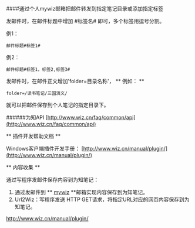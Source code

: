 ####通过个人mywiz邮箱把邮件转发到指定笔记目录或添加指定标签

发邮件时，在邮件标题中增加 #标签名# 即可，多个标签用逗号分割。

例1：
```
邮件标题#标签1#
```

例2：
```
邮件标题#标签1，标签2,标签3#
```

发邮件时，在邮件正文增加'folder=目录名称'，
** 例如： **
```
folder=/读书笔记/三国演义/
```
就可以把邮件保存到个人笔记的指定目录下。

######为知API
[http://www.wiz.cn/faq/common/api](http://www.wiz.cn/faq/common/api)

** 插件开发帮助文档 **

Windows客户端插件开发手册： [http://www.wiz.cn/manual/plugin/](http://www.wiz.cn/manual/plugin/)

** 内容收集 **

通过写程序发邮件保存内容到为知笔记：
1. 通过发邮件到 ** [mywiz](http://www.wiz.cn/wiz-mywiz.html) **邮箱实现内容保存到为知笔记。
2. Url2Wiz：写程序发送 HTTP GET请求，将指定URL对应的网页内容保存到为知笔记。

http://www.wiz.cn/manual/plugin/